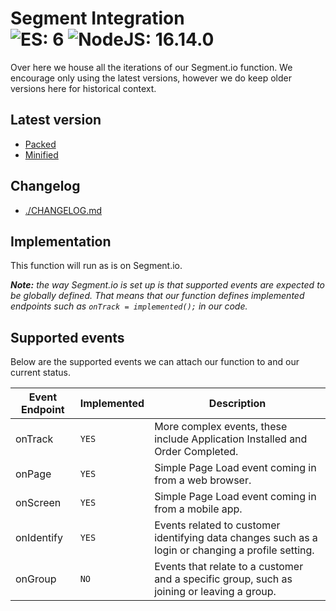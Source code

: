 # Segment Integration<br>![ES: 6](https://img.shields.io/badge/ES-6-green.svg) ![NodeJS: 16.14.0](https://img.shields.io/badge/NodeJS-16.14.0-blue.svg)

Over here we house all the iterations of our Segment.io function. We encourage
only using the latest versions, however we do keep older versions here for
historical context.

## Latest version

- [Packed](./dist/impactSegmentFunction-latest.js)
- [Minified](./dist/impactSegmentFunction-latest.min.js)

## Changelog

- [./CHANGELOG.md](./CHANGELOG.md)

## Implementation

This function will run as is on Segment.io.

***Note:** the way Segment.io is set up is that supported events are expected to
be globally defined. That means that our function defines implemented endpoints
such as `onTrack = implemented();` in our code.*

## Supported events

Below are the supported events we can attach our function to and our current
status.

| Event Endpoint | Implemented | Description                                                                                        |
|----------------|-------------|----------------------------------------------------------------------------------------------------|
| onTrack        | `YES`       | More complex events, these include Application Installed and Order Completed.                      |
| onPage         | `YES`       | Simple Page Load event coming in from a web browser.                                               |
| onScreen       | `YES`       | Simple Page Load event coming in from a mobile app.                                                |
| onIdentify     | `YES`       | Events related to customer identifying data changes such as a login or changing a profile setting. |
| onGroup        | `NO`        | Events that relate to a customer and a specific group, such as joining or leaving a group.         |
